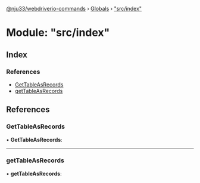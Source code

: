 [@nju33/webdriverio-commands](../README.md) › [Globals](../globals.md) › ["src/index"](_src_index_.md)

# Module: "src/index"

## Index

### References

* [GetTableAsRecords](_src_index_.md#gettableasrecords)
* [getTableAsRecords](_src_index_.md#gettableasrecords)

## References

###  GetTableAsRecords

• **GetTableAsRecords**:

___

###  getTableAsRecords

• **getTableAsRecords**:

